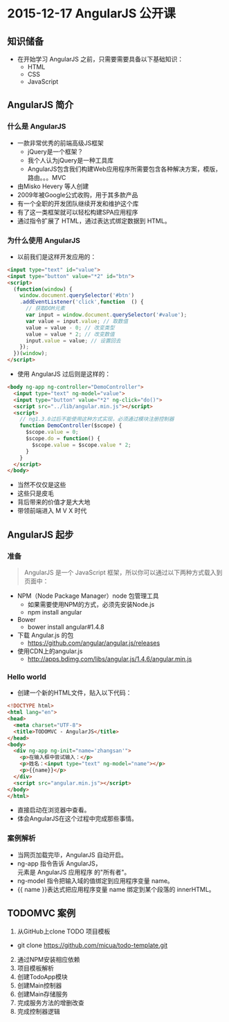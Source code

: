 # 2015-12-17 AngularJS 公开课

## 知识储备

- 在开始学习 AngularJS 之前，只需要需要具备以下基础知识：
  + HTML
  + CSS
  + JavaScript

## AngularJS 简介

### 什么是 AngularJS

- 一款非常优秀的前端高级JS框架
  + jQuery是一个框架？
  + 我个人认为jQuery是一种工具库
  + AngularJS包含我们构建Web应用程序所需要包含各种解决方案，模版，路由。。。MVC
- 由Misko Hevery 等人创建
- 2009年被Google公式收购，用于其多款产品
- 有一个全职的开发团队继续开发和维护这个库
- 有了这一类框架就可以轻松构建SPA应用程序
- 通过指令扩展了 HTML，通过表达式绑定数据到 HTML。

### 为什么使用 AngularJS

- 以前我们是这样开发应用的：

```html
<input type="text" id="value">
<input type="button" value="*2" id="btn">
<script>
  (function(window) {
    window.document.querySelector('#btn')
    .addEventListener('click',function  () {
      // 获取DOM元素
      var input = window.document.querySelector('#value');
      var value = input.value; // 取数值
      value = value - 0; // 改变类型
      value = value * 2; // 改变数值
      input.value = value; // 设置回去
    });
  })(window);
</script>
```

- 使用 AngularJS 过后则是这样的：

```html
<body ng-app ng-controller="DemoController">
  <input type="text" ng-model="value">
  <input type="button" value="*2" ng-click="do()">
  <script src="../lib/angular.min.js"></script>
  <script>
    // ng1.3.0过后不能使用这种方式实现，必须通过模块注册控制器
    function DemoController($scope) {
      $scope.value = 0;
      $scope.do = function() {
        $scope.value = $scope.value * 2;
      }
    }
  </script>
</body>
```

- 当然不仅仅是这些
- 这些只是皮毛
- 背后带来的价值才是大大地
- 带领前端进入 M V X 时代

## AngularJS 起步

### 准备

> AngularJS 是一个 JavaScript 框架，所以你可以通过以下两种方式载入到页面中：

- NPM（Node Package Manager）node 包管理工具
  + 如果需要使用NPM的方式，必须先安装Node.js
  + npm install angular
- Bower
  + bower install angular#1.4.8
- 下载 Angular.js 的包
  + https://github.com/angular/angular.js/releases
- 使用CDN上的angular.js
  + http://apps.bdimg.com/libs/angular.js/1.4.6/angular.min.js

### Hello world

- 创建一个新的HTML文件，贴入以下代码：

```html
<!DOCTYPE html>
<html lang="en">
<head>
  <meta charset="UTF-8">
  <title>TODOMVC - AngularJS</title>
</head>
<body>
  <div ng-app ng-init="name='zhangsan'">
    <p>在输入框中尝试输入：</p>
    <p>姓名：<input type="text" ng-model="name"></p>
    <p>{{name}}</p>
  </div>
  <script src="angular.min.js"></script>
</body>
</html>
```

- 直接启动在浏览器中查看。
- 体会AngularJS在这个过程中完成那些事情。

### 案例解析

- 当网页加载完毕，AngularJS 自动开启。
- ng-app 指令告诉 AngularJS，<div> 元素是 AngularJS 应用程序 的"所有者"。
- ng-model 指令把输入域的值绑定到应用程序变量 name。
- {{ name }}表达式把应用程序变量 name 绑定到某个段落的 innerHTML。

## TODOMVC 案例

1. 从GitHub上clone TODO 项目模板
  - git clone https://github.com/micua/todo-template.git
2. 通过NPM安装相应依赖
3. 项目模板解析
4. 创建TodoApp模块
5. 创建Main控制器
6. 创建Main存储服务
7. 完成服务方法的增删改查
8. 完成控制器逻辑 